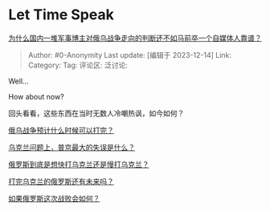 # Let Time Speak
[为什么国内一堆军事博主对俄乌战争走向的判断还不如马前卒一个自媒体人靠谱？](https://www.zhihu.com/question/561317056/answer/3325572380)

> Author: #0-Anonymity
> Last update: [编辑于 2023-12-14]
> Link:
> Category: 
> Tag:
> 评论区:
> 泛讨论:

Well…

How about now?

  

回头看看，这些东西在当时无数人冷嘲热讽，如今如何？

[俄乌战争预计什么时候可以打完？](https://www.zhihu.com/question/518747432/answer/2366512885?utm_psn=1718686239656587264)

[乌克兰问题上，普京最大的失误是什么？](https://www.zhihu.com/question/555999372/answer/2714506828?utm_psn=1718685646267445248)

[俄罗斯到底是想快打乌克兰还是慢打乌克兰？](https://www.zhihu.com/question/522469201/answer/2400755721?utm_psn=1718688816242749440)

[打完乌克兰的俄罗斯还有未来吗？](https://www.zhihu.com/question/518535508/answer/2396218928?utm_psn=1718688953501298688)

[如果俄罗斯这次战败会如何？](https://www.zhihu.com/question/518627949/answer/2374693882?utm_psn=1718689072317612032)

